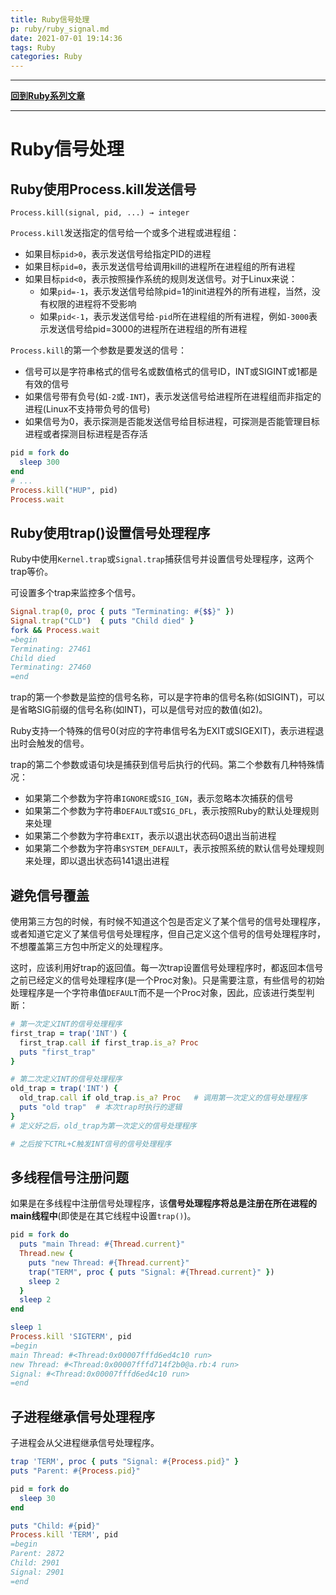 ```yaml
---
title: Ruby信号处理
p: ruby/ruby_signal.md
date: 2021-07-01 19:14:36
tags: Ruby
categories: Ruby
---
```


------

**[回到Ruby系列文章](/ruby/index/)**

------

# Ruby信号处理

## Ruby使用Process.kill发送信号

```
Process.kill(signal, pid, ...) → integer
```

`Process.kill`发送指定的信号给一个或多个进程或进程组：   
- 如果目标`pid>0`，表示发送信号给指定PID的进程  
- 如果目标`pid=0`，表示发送信号给调用kill的进程所在进程组的所有进程  
- 如果目标`pid<0`，表示按照操作系统的规则发送信号。对于Linux来说：  
  - 如果`pid=-1`，表示发送信号给除pid=1的init进程外的所有进程，当然，没有权限的进程将不受影响  
  - 如果`pid<-1`，表示发送信号给`-pid`所在进程组的所有进程，例如`-3000`表示发送信号给pid=3000的进程所在进程组的所有进程  

`Process.kill`的第一个参数是要发送的信号：  

- 信号可以是字符串格式的信号名或数值格式的信号ID，INT或SIGINT或1都是有效的信号  
- 如果信号带有负号(如`-2`或`-INT`)，表示发送信号给进程所在进程组而非指定的进程(Linux不支持带负号的信号)  
- 如果信号为0，表示探测是否能发送信号给目标进程，可探测是否能管理目标进程或者探测目标进程是否存活  

```ruby
pid = fork do
  sleep 300
end
# ...
Process.kill("HUP", pid)
Process.wait
```

## Ruby使用trap()设置信号处理程序

Ruby中使用`Kernel.trap`或`Signal.trap`捕获信号并设置信号处理程序，这两个trap等价。

可设置多个trap来监控多个信号。

```ruby
Signal.trap(0, proc { puts "Terminating: #{$$}" })
Signal.trap("CLD")  { puts "Child died" }
fork && Process.wait
=begin
Terminating: 27461
Child died
Terminating: 27460
=end
```

trap的第一个参数是监控的信号名称，可以是字符串的信号名称(如SIGINT)，可以是省略SIG前缀的信号名称(如INT)，可以是信号对应的数值(如2)。

Ruby支持一个特殊的信号0(对应的字符串信号名为EXIT或SIGEXIT)，表示进程退出时会触发的信号。

trap的第二个参数或语句块是捕获到信号后执行的代码。第二个参数有几种特殊情况：  
- 如果第二个参数为字符串`IGNORE`或`SIG_IGN`，表示忽略本次捕获的信号  
- 如果第二个参数为字符串`DEFAULT`或`SIG_DFL`，表示按照Ruby的默认处理规则来处理  
- 如果第二个参数为字符串`EXIT`，表示以退出状态码0退出当前进程  
- 如果第二个参数为字符串`SYSTEM_DEFAULT`，表示按照系统的默认信号处理规则来处理，即以退出状态码141退出进程

## 避免信号覆盖

使用第三方包的时候，有时候不知道这个包是否定义了某个信号的信号处理程序，或者知道它定义了某信号信号处理程序，但自己定义这个信号的信号处理程序时，不想覆盖第三方包中所定义的处理程序。

这时，应该利用好trap的返回值。每一次trap设置信号处理程序时，都返回本信号之前已经定义的信号处理程序(是一个Proc对象)。只是需要注意，有些信号的初始处理程序是一个字符串值`DEFAULT`而不是一个Proc对象，因此，应该进行类型判断：

```ruby
# 第一次定义INT的信号处理程序
first_trap = trap('INT') { 
  first_trap.call if first_trap.is_a? Proc
  puts "first_trap" 
}

# 第二次定义INT的信号处理程序
old_trap = trap('INT') { 
  old_trap.call if old_trap.is_a? Proc   # 调用第一次定义的信号处理程序
  puts "old trap"  # 本次trap时执行的逻辑
}
# 定义好之后，old_trap为第一次定义的信号处理程序

# 之后按下CTRL+C触发INT信号的信号处理程序
```

## 多线程信号注册问题

如果是在多线程中注册信号处理程序，该**信号处理程序将总是注册在所在进程的main线程中**(即使是在其它线程中设置`trap()`)。

```ruby
pid = fork do
  puts "main Thread: #{Thread.current}"
  Thread.new {
    puts "new Thread: #{Thread.current}"
    trap("TERM", proc { puts "Signal: #{Thread.current}" })
    sleep 2
  }
  sleep 2
end

sleep 1
Process.kill 'SIGTERM', pid
=begin
main Thread: #<Thread:0x00007fffd6ed4c10 run>
new Thread: #<Thread:0x00007fffd714f2b0@a.rb:4 run>
Signal: #<Thread:0x00007fffd6ed4c10 run>
=end
```

## 子进程继承信号处理程序

子进程会从父进程继承信号处理程序。
```ruby
trap 'TERM', proc { puts "Signal: #{Process.pid}" }
puts "Parent: #{Process.pid}"

pid = fork do
  sleep 30
end

puts "Child: #{pid}"
Process.kill 'TERM', pid
=begin
Parent: 2872
Child: 2901
Signal: 2901
=end
```


